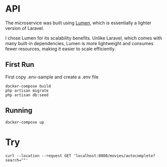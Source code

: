 # API

The microservice was built using [Lumen](https://lumen.laravel.com/docs), which is essentially a lighter version of Laravel.

I chose Lumen for its scalability benefits. Unlike Laravel, which comes with many built-in dependencies, Lumen is more lightweight and consumes fewer resources, making it easier to scale efficiently.

## First Run

First copy .env-sample and create a .env file

```
docker-compose build
php artisan migrate
php artisan db:seed
```

## Running

```
docker-compose up
```

# Try

```
curl --location --request GET 'localhost:8080/movies/autocomplete?search=""'
```
